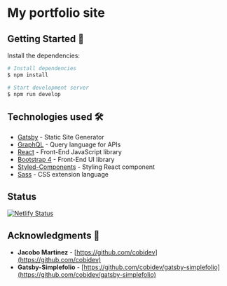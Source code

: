 # My portfolio site

## Getting Started 🚀

Install the dependencies:

```bash
# Install dependencies
$ npm install

# Start development server
$ npm run develop
```

## Technologies used 🛠️

- [Gatsby](https://www.gatsbyjs.org/) - Static Site Generator
- [GraphQL](https://graphql.org/) - Query language for APIs
- [React](https://es.reactjs.org/) - Front-End JavaScript library
- [Bootstrap 4](https://getbootstrap.com/docs/4.3/getting-started/introduction/) - Front-End UI library
- [Styled-Components](https://github.com/styled-components/styled-components) - Styling React component
- [Sass](https://sass-lang.com/documentation) - CSS extension language

## Status

[![Netlify Status]()]()

## Acknowledgments 🎁

- **Jacobo Martinez** - [https://github.com/cobidev](https://github.com/cobidev)
- **Gatsby-Simplefolio** - [https://github.com/cobidev/gatsby-simplefolio](https://github.com/cobidev/gatsby-simplefolio)
